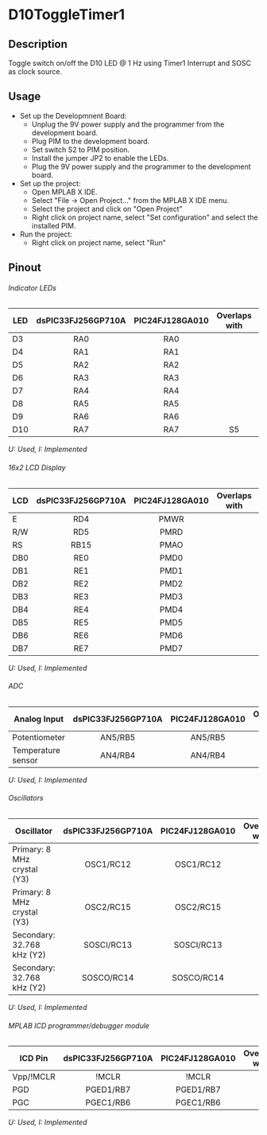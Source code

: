 # D10ToggleTimer1
## Description
Toggle switch on/off the D10 LED @ 1 Hz using Timer1 Interrupt and SOSC as clock source.

## Usage
- Set up the Developmnent Board:
    - Unplug the 9V power supply and the programmer from the development board.
    - Plug PIM to the development board.
    - Set switch S2 to PIM position.
    - Install the jumper JP2 to enable the LEDs.
    - Plug the 9V power supply and the programmer to the development board.
- Set up the project:
    - Open MPLAB X IDE.
    - Select "File -> Open Project..." from the MPLAB X IDE menu.
    - Select the project and click on "Open Project"
    - Right click on project name, select "Set configuration" and select the installed PIM.
- Run the project:
    - Right click on project name, select "Run"

## Pinout
###### Indicator LEDs
| LED | dsPIC33FJ256GP710A | PIC24FJ128GA010 | Overlaps with | U   | I   |
| --- | :----------------: | :-------------: | :-----------: | :-: | :-: |
| D3  | RA0                | RA0             |               |     | x   |
| D4  | RA1                | RA1             |               |     | x   |
| D5  | RA2                | RA2             |               |     | x   |
| D6  | RA3                | RA3             |               |     | x   |
| D7  | RA4                | RA4             |               |     | x   |
| D8  | RA5                | RA5             |               |     | x   |
| D9  | RA6                | RA6             |               | x   | x   |
| D10 | RA7                | RA7             | S5            | x   | x   |

*U: Used, I: Implemented*

###### 16x2 LCD Display
| LCD | dsPIC33FJ256GP710A | PIC24FJ128GA010 | Overlaps with | U   | I   |
| --- | :----------------: | :-------------: | :-----------: | :-: | :-: |
| E   | RD4                | PMWR            |               | x   | x   |
| R/W | RD5                | PMRD            |               | x   | x   |
| RS  | RB15               | PMAO            |               | x   | x   |
| DB0 | RE0                | PMD0            |               | x   | x   |
| DB1 | RE1                | PMD1            |               | x   | x   |
| DB2 | RE2                | PMD2            |               | x   | x   |
| DB3 | RE3                | PMD3            |               | x   | x   |
| DB4 | RE4                | PMD4            |               | x   | x   |
| DB5 | RE5                | PMD5            |               | x   | x   |
| DB6 | RE6                | PMD6            |               | x   | x   |
| DB7 | RE7                | PMD7            |               | x   | x   |

*U: Used, I: Implemented*

###### ADC
| Analog Input       | dsPIC33FJ256GP710A | PIC24FJ128GA010 | Overlaps with | U   | I   |
| ------------------ | :----------------: | :-------------: | :-----------: | :-: | :-: |
| Potentiometer      | AN5/RB5            | AN5/RB5         |               |     |     |
| Temperature sensor | AN4/RB4            | AN4/RB4         |               |     |     |

*U: Used, I: Implemented*

###### Oscillators
| Oscillator                  | dsPIC33FJ256GP710A | PIC24FJ128GA010 | Overlaps with | U   | I   |
| --------------------------- | :----------------: | :-------------: | :-----------: | :-: | :-: |
| Primary: 8 MHz crystal (Y3) | OSC1/RC12          | OSC1/RC12       |               | x   | x   |
| Primary: 8 MHz crystal (Y3) | OSC2/RC15          | OSC2/RC15       |               | x   | x   |
| Secondary: 32.768 kHz (Y2)  | SOSCI/RC13         | SOSCI/RC13      |               | x   | x   |
| Secondary: 32.768 kHz (Y2)  | SOSCO/RC14         | SOSCO/RC14      |               | x   | x   |

*U: Used, I: Implemented*

###### MPLAB ICD programmer/debugger module
| ICD Pin   | dsPIC33FJ256GP710A | PIC24FJ128GA010 | Overlaps with | U   | I   |
| --------- | :----------------: | :-------------: | :-----------: | :-: | :-: |
| Vpp/!MCLR | !MCLR              | !MCLR           |               | x   | x   |
| PGD       | PGED1/RB7          | PGED1/RB7       |               | x   | x   |
| PGC       | PGEC1/RB6          | PGEC1/RB6       |               | x   | x   |

*U: Used, I: Implemented*
